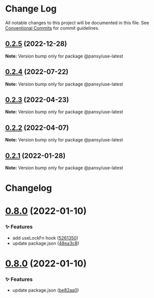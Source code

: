 # Change Log

All notable changes to this project will be documented in this file.
See [Conventional Commits](https://conventionalcommits.org) for commit guidelines.

## [0.2.5](https://github.com/pansyjs/react-hooks/compare/@pansy/use-latest@0.2.4...@pansy/use-latest@0.2.5) (2022-12-28)

**Note:** Version bump only for package @pansy/use-latest





## [0.2.4](https://github.com/pansyjs/react-hooks/compare/@pansy/use-latest@0.2.3...@pansy/use-latest@0.2.4) (2022-07-22)

**Note:** Version bump only for package @pansy/use-latest





## [0.2.3](https://github.com/pansyjs/react-hooks/compare/@pansy/use-latest@0.2.2...@pansy/use-latest@0.2.3) (2022-04-23)

**Note:** Version bump only for package @pansy/use-latest





## [0.2.2](https://github.com/pansyjs/react-hooks/compare/@pansy/use-latest@0.2.1...@pansy/use-latest@0.2.2) (2022-04-07)

**Note:** Version bump only for package @pansy/use-latest





## [0.2.1](https://github.com/pansyjs/react-hooks/compare/@pansy/use-latest@0.2.0...@pansy/use-latest@0.2.1) (2022-01-28)

**Note:** Version bump only for package @pansy/use-latest





# Changelog

# [0.8.0](https://github.com/pansyjs/react-hooks/compare/v0.7.0...v0.8.0) (2022-01-10)


### ✨ Features

* add useLockFn hook ([5261350](https://github.com/pansyjs/react-hooks/commit/5261350))
* update package.json ([48ea3c8](https://github.com/pansyjs/react-hooks/commit/48ea3c8))

# [0.8.0](https://github.com/pansyjs/react-hooks/compare/v0.7.0...v0.8.0) (2022-01-10)


### ✨ Features

* update package.json ([be82aa0](https://github.com/pansyjs/react-hooks/commit/be82aa0))
